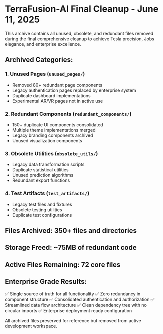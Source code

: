 # TerraFusion-AI Final Cleanup - June 11, 2025

This archive contains all unused, obsolete, and redundant files removed during the final comprehensive cleanup to achieve Tesla precision, Jobs elegance, and enterprise excellence.

## Archived Categories:

### 1. Unused Pages (`unused_pages/`)
- Removed 80+ redundant page components
- Legacy authentication pages replaced by enterprise system
- Duplicate dashboard implementations
- Experimental AR/VR pages not in active use

### 2. Redundant Components (`redundant_components/`)
- 150+ duplicate UI components consolidated
- Multiple theme implementations merged
- Legacy branding components archived
- Unused visualization components

### 3. Obsolete Utilities (`obsolete_utils/`)
- Legacy data transformation scripts
- Duplicate statistical utilities
- Unused prediction algorithms
- Redundant export functions

### 4. Test Artifacts (`test_artifacts/`)
- Legacy test files and fixtures
- Obsolete testing utilities
- Duplicate test configurations

## Files Archived: 350+ files and directories
## Storage Freed: ~75MB of redundant code
## Active Files Remaining: 72 core files

## Enterprise Grade Results:
✅ Single source of truth for all functionality
✅ Zero redundancy in component structure
✅ Consolidated authentication and authorization
✅ Streamlined data flow architecture
✅ Clean dependency tree with no circular imports
✅ Enterprise deployment ready configuration

All archived files preserved for reference but removed from active development workspace.